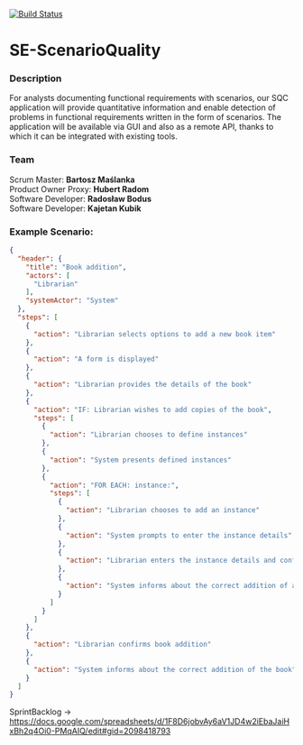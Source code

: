 [![Build Status](https://travis-ci.com/maslana146/SE-ScenarioQuality.svg?token=1yYaLppcL54Ax5jwsX1z&branch=main)](https://travis-ci.com/maslana146/SE-ScenarioQuality)
# SE-ScenarioQuality

### Description
For analysts documenting functional requirements with scenarios, our SQC application will provide quantitative information and enable detection of problems in functional requirements written in the form of scenarios. The application will be available via GUI and also as a remote API, thanks to which it can be integrated with existing tools.

### Team
Scrum Master: **Bartosz Maślanka**<br>
Product Owner Proxy: **Hubert Radom**<br>
Software Developer: **Radosław Bodus**<br>
Software Developer: **Kajetan Kubik**


### Example Scenario:
```json
{
  "header": {
    "title": "Book addition",
    "actors": [
      "Librarian"
    ],
    "systemActor": "System"
  },
  "steps": [
    {
      "action": "Librarian selects options to add a new book item"
    },
    {
      "action": "A form is displayed"
    },
    {
      "action": "Librarian provides the details of the book"
    },
    {
      "action": "IF: Librarian wishes to add copies of the book",
      "steps": [
        {
          "action": "Librarian chooses to define instances"
        },
        {
          "action": "System presents defined instances"
        },
        {
          "action": "FOR EACH: instance:",
          "steps": [
            {
              "action": "Librarian chooses to add an instance"
            },
            {
              "action": "System prompts to enter the instance details"
            },
            {
              "action": "Librarian enters the instance details and confirms them"
            },
            {
              "action": "System informs about the correct addition of an instance and presents the updated list of instances"
            }
          ]
        }
      ]
    },
    {
      "action": "Librarian confirms book addition"
    },
    {
      "action": "System informs about the correct addition of the book"
    }
  ]
}
```
SprintBacklog -> https://docs.google.com/spreadsheets/d/1F8D6jobvAy6aV1JD4w2iEbaJaiHxBh2q4Oi0-PMqAIQ/edit#gid=2098418793
